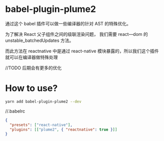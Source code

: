 # babel-plugin-plume2

通过这个 babel 插件可以做一些编译器的针对 AST 的特殊优化。

为了解决 React 父子组件之间的级联渲染问题，
我们需要 react—dom 的 unstable_batchedUpdates 方法。

而此方法在 reactnative 中是通过 react-native 模块暴露的，所以我们这个插件就可以在编译器做特殊处理

//TODO 后期会有更多的优化

# How to use?

```sh
yarn add babel-plugin-plume2 --dev
```

//.babelrc

```json
{
  "presets": ["react-native"],
  "plugins": [["plume2", { "reactnative": true }]]
}
```
